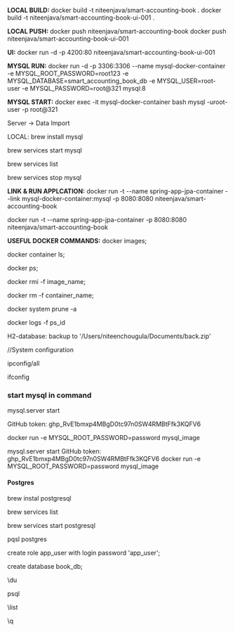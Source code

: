**LOCAL BUILD:**
docker build -t niteenjava/smart-accounting-book . docker build -t niteenjava/smart-accounting-book-ui-001 .

**LOCAL PUSH:**
docker push niteenjava/smart-accounting-book docker push niteenjava/smart-accounting-book-ui-001

**UI:**
docker run -d -p 4200:80 niteenjava/smart-accounting-book-ui-001

**MYSQL RUN:**
docker run -d -p 3306:3306 --name mysql-docker-container -e MYSQL_ROOT_PASSWORD=root123 -e
MYSQL_DATABASE=smart_accounting_book_db -e MYSQL_USER=root-user -e MYSQL_PASSWORD=root@321 mysql:8

**MYSQL START:**
docker exec -it mysql-docker-container bash mysql -uroot-user -p root@321

Server -> Data Import

LOCAL:
brew install mysql

brew services start mysql

brew services list

brew services stop mysql

**LINK & RUN APPLCATION:**
docker run -t --name spring-app-jpa-container --link mysql-docker-container:mysql -p 8080:8080
niteenjava/smart-accounting-book

docker run -t --name spring-app-jpa-container -p 8080:8080 niteenjava/smart-accounting-book

**USEFUL DOCKER COMMANDS:**
docker images;

docker container ls;

docker ps;

docker rmi -f image_name;

docker rm -f container_name;

docker system prune -a

docker logs -f ps_id

H2-database:
backup to '/Users/niteenchougula/Documents/back.zip'

//System configuration

ipconfig/all

ifconfig

### start mysql in command

mysql.server start

GitHub token: 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

docker run -e MYSQL_ROOT_PASSWORD=password mysql_image

mysql.server start GitHub token: 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 docker run -e MYSQL_ROOT_PASSWORD=password
mysql_image

#### Postgres

brew instal postgresql

brew services list

brew services start postgresql

pqsl postgres

create role app_user with login password 'app_user';

create database book_db;

\du

psql

\list

\q